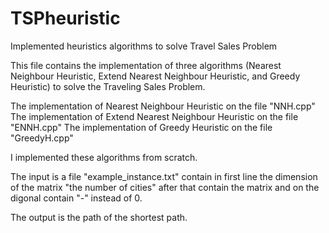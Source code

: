 # TSPheuristic
Implemented heuristics algorithms to solve Travel Sales Problem 

This file contains the implementation of three algorithms 
(Nearest Neighbour Heuristic, Extend Nearest Neighbour Heuristic,
 and Greedy Heuristic)  to solve the Traveling Sales Problem.

The implementation of Nearest Neighbour Heuristic on the file "NNH.cpp"
The implementation of Extend Nearest Neighbour Heuristic on the file "ENNH.cpp"
The implementation of Greedy Heuristic on the file "GreedyH.cpp"

I implemented these algorithms from scratch.

The input is a file "example_instance.txt"
	contain in first line the dimension of the matrix "the number of cities"
	after that contain the matrix and on the digonal contain "-" instead of 0.

The output is the path of the shortest path.

